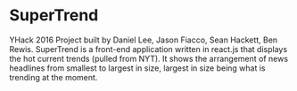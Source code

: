 # SuperTrend

YHack 2016 Project built by Daniel Lee, Jason Fiacco, Sean Hackett, Ben Rewis. 
SuperTrend is a front-end application written in react.js that displays the hot current trends (pulled from NYT). It shows the
arrangement of news headlines from smallest to largest in size, largest in size being what is trending at the moment. 
